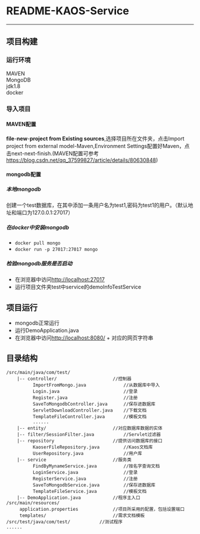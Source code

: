 # README-KAOS-Service
----
## 项目构建
### 运行环境
MAVEN  
MongoDB  
jdk1.8  
docker
### 导入项目
#### MAVEN配置
**file**-**new**-**project from Existing sources**,选择项目所在文件夹，点击Import project from external model-Maven,Environment Settings配置好Maven，点击next-next-finish.(MAVEN配置可参考<a href="https://blog.csdn.net/qq_37599827/article/details/80630848" target="_blank">https://blog.csdn.net/qq_37599827/article/details/80630848</a>)  
#### mongodb配置
##### 本地mongodb
创建一个test数据库，在其中添加一条用户名为test1,密码为test1的用户。（默认地址和端口为127.0.0.1:27017）  
##### 在docker中安装mongodb
+ `docker pull mongo`  
+ `docker run -p 27017:27017 mongo`
##### 检验mongodb服务是否启动
- 在浏览器中访问<a href="http://localhost:27017" target="_blank">http://localhost:27017</a>
- 运行项目文件夹test中service的demoInfoTestService
## 项目运行
+ mongodb正常运行
+ 运行DemoApplication.java  
+ 在浏览器中访问<a href="http://localhost:8080/" target="_blank">http://localhost:8080/</a> + 对应的网页字符串
## 目录结构
```
/src/main/java/com/test/
    |-- controller/                     //控制器
          ImportFromMongo.java              //从数据库中导入
          Login.java                        //登录
          Register.java                     //注册
          SaveToMongodbController.java      //保存进数据库
          ServletDownloadController.java    //下载文档
          TemplateFileController.java       //模板文档
          ......
    |-- entity/                         //对应数据库数据的实体
    |-- filter/SessionFilter.java           //Servlet过滤器
    |-- repository                      //提供访问数据库的接口
          KaoserFileRepository.java         //Kaos文档库
          UserRepository.java               //用户库
    |-- service                         //服务类
          FindByMynameService.java          //按名字查询文档
          LoginService.java                 //登录
          RegisterService.java              //注册
          SaveToMongodbService.java         //保存进数据库
          TemplateFileService.java          //模板文档
    |-- DemoApplication.java            //程序主入口
/src/main/resources/
     application.properties             //项目所采用的配置，包括设置端口
     templates/                         //需求文档模板
/src/test/java/com/test/           //测试程序
......
````


